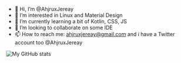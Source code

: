 
- 👋 Hi, I’m @AhjruxJereay
- 👀 I’m interested in Linux and Material Design
- 🌱 I’m currently learning a bit of Kotlin, CSS, JS
- 💞️ I’m looking to collaborate on some IDE
- 📫 How to reach me: ahjruxjereay@gmail.com and i have a Twitter account too
@AhjruxJereay

<!---
AhjruxJereay/AhjruxJereay is a ✨ special ✨ repository because its `README.md` (this file) appears on your GitHub profile.
You can click the Preview link to take a look at your changes.
--->

![My GitHub stats](https://github-readme-stats.vercel.app/api?username=AhjruxJereay&theme=deafult&show_icons=true)
